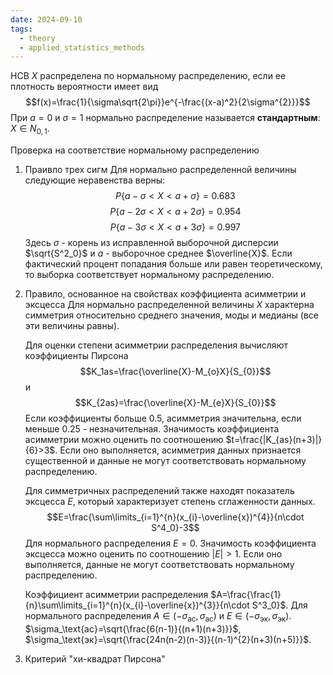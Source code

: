 ```yaml
---
date: 2024-09-10
tags:
  - theory
  - applied_statistics_methods
---
```

НСВ $X$ распределена по нормальному распределению, если ее плотность вероятности имеет вид $$f(x)=\frac{1}{\sigma\sqrt{2\pi}}e^{-\frac{(x-a)^2}{2\sigma^{2}}}$$
При $a=0$  и  $\sigma=1$ нормально распределение называется **стандартным**: $X\in N_{0,1}$.

Проверка на соответствие нормальному распределению
1. Праивло трех сигм
   Для нормально распределенной величины следующие неравенства верны:   $$P\{a-\sigma<X<a+\sigma\}=0.683$$   $$P\{a-2\sigma<X<a+2\sigma\}=0.954$$   $$P\{a-3\sigma<X<a+3\sigma\}=0.997$$
   Здесь $\sigma$ - корень из исправленной выборочной дисперсии $\sqrt{S^2_0}$ и $a$ - выборочное среднее $\overline{X}$.
   Если фактический процент попадания больше или равен теоретическому, то выборка соответствует нормальному распределению.
1. Правило, основанное на свойствах коэффициента асимметрии и эксцесса
   Для нормально распределенной величины $X$ характерна симметрия относительно среднего значения, моды и медианы (все эти величины равны).
   
   Для оценки степени асимметрии распределения вычисляют коэффициенты Пирсона$$K_1as=\frac{\overline{X}-M_{o}X}{S_{0}}$$ и $$K_{2as}=\frac{\overline{X}-M_{e}X}{S_{0}}$$
   Если коэффициенты больше 0.5, асимметрия значительна, если меньше 0.25 - незначительная.
   Значимость коэффициента асимметрии можно оценить по соотношению $t=\frac{|K_{as}(n+3)|}{6}>3$. Если оно выполняется, асимметрия данных признается существенной и данные не могут соответствовать нормальному распределению.
   
   Для симметричных распределений также находят показатель эксцесса $E$, который характеризует степень сглаженности данных. $$E=\frac{\sum\limits_{i=1}^{n}(x_{i}-\overline{x})^{4}}{n\cdot S^4_0}-3$$Для нормального распределения $E=0$. Значимость коэффициента эксцесса можно оценить по соотношению $|E|>1$. Если оно выполняется, данные не могут соответствовать нормальному распределению.
   
   Коэффициент асимметрии распределения $A=\frac{\frac{1}{n}\sum\limits_{i=1}^{n}(x_{i}-\overline{x})^{3}}{n\cdot S^3_0}$. Для нормального распределения $A\in(-\sigma_\text{ас},\sigma_\text{ас})$ и $E\in(-\sigma_\text{эк},\sigma_\text{эк})$. $\sigma_\text{ас}=\sqrt{\frac{6(n-1)}{(n+1)(n+3)}}$, $\sigma_\text{эк}=\sqrt{\frac{24n(n-2)(n-3)}{(n-1)^{2}(n+3)(n+5)}}$.
1. Критерий "хи-квадрат Пирсона"
   